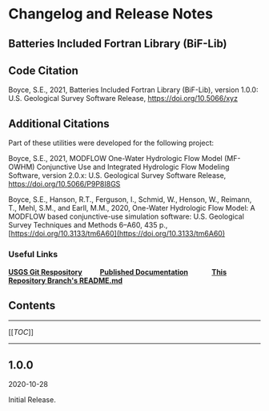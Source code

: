 # Changelog and Release Notes

## Batteries Included Fortran Library (BiF-Lib)



## Code Citation

Boyce, S.E., 2021, Batteries Included Fortran Library (BiF-Lib), version 1.0.0: U.S. Geological Survey Software Release, https://doi.org/10.5066/xyz



## Additional Citations

Part of these utilities were developed for the following project:

Boyce, S.E., 2021, MODFLOW One-Water Hydrologic Flow Model (MF-OWHM) Conjunctive Use and Integrated Hydrologic Flow Modeling Software, version 2.0.x: U.S. Geological Survey Software Release, https://doi.org/10.5066/P9P8I8GS

Boyce, S.E., Hanson, R.T., Ferguson, I., Schmid, W., Henson, W., Reimann, T., Mehl, S.M., and Earll, M.M., 2020, One-Water Hydrologic Flow Model: A MODFLOW based conjunctive-use simulation software: U.S. Geological Survey Techniques and Methods 6–A60, 435 p., [https://doi.org/10.3133/tm6A60](https://doi.org/10.3133/tm6A60)



### Useful Links

**[USGS Git Respository](https://code.usgs.gov/fortran/bif)**  &nbsp; &nbsp; &nbsp; &nbsp; **[Published Documentation](README.md#Publications-Involving-BiF-Lib)**&nbsp; &nbsp; &nbsp; &nbsp; &nbsp; &nbsp; **[This Repository Branch's README.md](README.md)**

## Contents

------

[[_TOC_]]     

------



## 1.0.0

2020-10-28

Initial Release.
